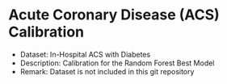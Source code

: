 # Acute Coronary Disease (ACS) Calibration
- Dataset: In-Hospital ACS with Diabetes
- Description: Calibration for the Random Forest Best Model
- Remark: Dataset is not included in this git repository
